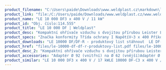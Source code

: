 ```yaml
---
product_filename: "C:\Users\paide\Downloads\www.weldplast.cz\markdown\le-10-000-df.md"
product_link: "file:/C:/Users/paide/Downloads/www.weldplast.cz/www.weldplast.cz/le-10-000-df"
product_name: "LE 10 000 DF3 x 400 V / 11 kW"
product_id: "Obj. číslo:114.555"
product_title: "LE 10 000 DF | Weldplast"
product_desc: "Kompaktní ohřívače vzduchu s dvojitou přírubou Leister LE 5000 / 10000 DF jsou vhodné pro zabudování do systémů rozvodů vzduchu. Teplota vstupního vzduchu může být až 160 °C. Předehřátý vzduch lze znovu použít a ušetřit tak energii. Řada DF HT pro teploty vzduchu nad 600 °C a řada DF-C pro požadvky na bezemisní ohřevy.Kompaktní snadno integrovatelnéVhodné pro recyklaci vzduchuBez integrované výkonové elektronikyVolitelně výkonový regulátor DSE nebo teplotní regulátor KSR DIGITAL"
product_specs: "Značka konformity Třída ochrany I NapětíV~3 x 400 PříkonW4 500 - 17 000 FrekvenceHz50 / 60 Max. teplota°C700 - 900 Průtok vzduchul/min500 - 1750 Statický tlakPa1 Úroveň hlučnosti LpAdB< 70 Hmotnostkg34 Max. vstupní teplota vzduchu°C350"
product_downloads: "LE 10000 DF/DF-R - produktový list stáhnout  LE DF- manuál SK stáhnout  LE DF - manuál CZ stáhnout  TECHNOLOGIE HORKÉHO VZDUCHU - katalog stáhnout"
product_href: "files/le-10000-df-df-r-produktovy-list.pdf files/le-10000-df-df-r-produktovy-list.pdf files/le5000-10000-df-sk.pdf files/le5000-10000-df-sk.pdf files/le5000-10000-df-cz.pdf files/le5000-10000-df-cz.pdf files/katalog-ph-web.pdf files/katalog-ph-web.pdf"
product_desc_2: "Kompaktní ohřívače vzduchu s dvojitou přírubou Leister LE 5000 / 10000 DF jsou vhodné pro zabudování do systémů rozvodů vzduchu. Teplota vstupního vzduchu může být až 160 °C. Předehřátý vzduch lze znovu použít a ušetřit tak energii. Řada DF HT pro teploty vzduchu nad 600 °C a řada DF-C pro požadvky na bezemisní ohřevy.Kompaktní snadno integrovatelnéVhodné pro recyklaci vzduchuBez integrované výkonové elektronikyVolitelně výkonový regulátor DSE nebo teplotní regulátor KSR DIGITAL"
product_accessories: "Adaptér Ø 92 (vnitřní) na Ø 62 (vnější)Adaptér Ø 90 (vnitřní) na Ø 60 (vnější)Příruba LE 10000 DF (Ø 121.5/89.5 mm x 3 mm) výstupPříruba LE 10000 DF (Ø 93 mm) výstupPříruba LE 10000 DF (Ø 91 mm) vstupPodložka klingerit HT 10000 DF vstupPodložka klingerit HT 5000 DF výstup LE 10 000 DF3 x 400 V / 17 kWLE 10000 DF-C3 x 400 V / 17 kWLE 10000 DF-C3 x 400 V / 11kWLE 10000 DF-C3 x 400 V / 5.5 kWLE 5000 DF3 x 400 V / 45 kW bez elektronikyLE 10 000 DF HT3 x 400 V / 15 kW bez elektronikyLE 10 000 DF3 x 400 V / 5.5 kW bez elektronikyLE 5000 DF3 x 400 V / 75 kW bez elektroniky"
product_similar: "LE 10 000 DF3 x 400 V / 17 kWLE 10000 DF-C3 x 400 V / 17 kWLE 10000 DF-C3 x 400 V / 11kWLE 10000 DF-C3 x 400 V / 5.5 kWLE 5000 DF3 x 400 V / 45 kW bez elektronikyLE 10 000 DF HT3 x 400 V / 15 kW bez elektronikyLE 10 000 DF3 x 400 V / 5.5 kW bez elektronikyLE 5000 DF3 x 400 V / 75 kW bez elektroniky"
---
```

